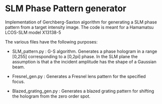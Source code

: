 # SLM Phase Pattern generator

Implementation of Gerchberg-Saxton algorithm for generating a SLM phase pattern from a target intensity image.
The code is meant for a Hamamatsu LCOS-SLM model X13138-5

The various files have the following purposes:
* SLM_pattern.py : G-S algorithm. Generates a phase hologram in a range [0,255] corresponding to a [0,2pi] phase. In the SLM plane the assumption is that a the incident amplitude has the shape of a Gaussian beam.

* Fresnel_gen.py : Generates a Fresnel lens pattern for the specified focus.

* Blazed_grating_gen.py : Generates a blazed grating pattern for shifting the hologram from the zero order spot.
